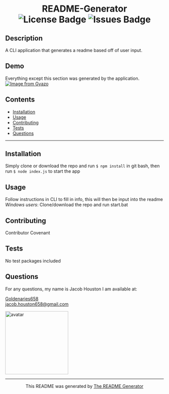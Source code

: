 <h1 align="center">README-Generator</div>

<div align="center">
  <img src="https://img.shields.io/github/license/Goldenaries658/README-Generator" alt="License Badge" />
  <img src="https://img.shields.io/github/issues/Goldenaries658/README-Generator" alt="Issues Badge"/>
</div>

## Description

A CLI application that generates a readme based off of user input.

## Demo

Everything except this section was generated by the application.  
[![Image from Gyazo](https://i.gyazo.com/117e0634e6d8f992e3211fa224c1f73d.gif)](https://gyazo.com/117e0634e6d8f992e3211fa224c1f73d)

## Contents

- [Installation](#installation)
- [Usage](#usage)
- [Contributing](#contributing)
- [Tests](#tests)
- [Questions](questions)

<hr />

## Installation

Simply clone or download the repo and run `$ npm install` in git bash, then run `$ node index.js` to start the app

## Usage

Follow instructions in CLI to fill in info, this will then be input into the readme  
_Windows users_: Clone/download the repo and run start.bat

## Contributing

Contributor Covenant

## Tests

No test packages included

## Questions

For any questions, my name is Jacob Houston I am available at:

[Goldenaries658](https://github.com/Goldenaries658)  
jacob.houston658@gmail.com

<img 
  src="https://avatars2.githubusercontent.com/u/59972622?v=4" 
  alt="avatar"
  width="200"
  height="200"
/>

<hr />
<p align="center">
  This README was generated by
  <a href="https://github.com/Goldenaries658/README-Generator/"
    >The README Generator</a
  >
</p>

